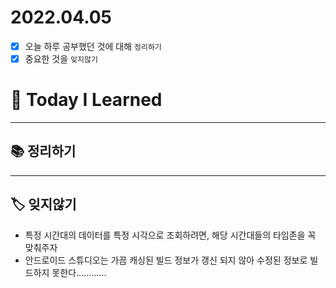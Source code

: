 # 2022.04.05

- [x]  오늘 하루 공부했던 것에 대해 `정리하기`
- [x]  중요한 것을 `잊지않기`

# 🚩 Today I Learned

---

## 📚 정리하기

---

## 🏷 잊지않기

- 특정 시간대의 데이터를 특정 시각으로 조회하려면, 해당 시간대들의 타임존을 꼭 맞춰주자
- 안드로이드 스튜디오는 가끔 캐싱된 빌드 정보가 갱신 되지 않아 수정된 정보로 빌드하지 못한다............